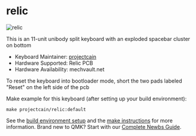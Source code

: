 # relic

![relic](https://i.imgur.com/oqveJc2h.jpg)

This is an 11-unit unibody split keyboard with an exploded spacebar cluster on bottom

* Keyboard Maintainer: [projectcain](https://github.com/yourusername)
* Hardware Supported: Relic PCB
* Hardware Availability: mechvault.net

To reset the keyboard into bootloader mode, short the two pads labeled "Reset" on the left side of the pcb

Make example for this keyboard (after setting up your build environment):

    make projectcain/relic:default

See the [build environment setup](https://docs.qmk.fm/#/getting_started_build_tools) and the [make instructions](https://docs.qmk.fm/#/getting_started_make_guide) for more information. Brand new to QMK? Start with our [Complete Newbs Guide](https://docs.qmk.fm/#/newbs).
